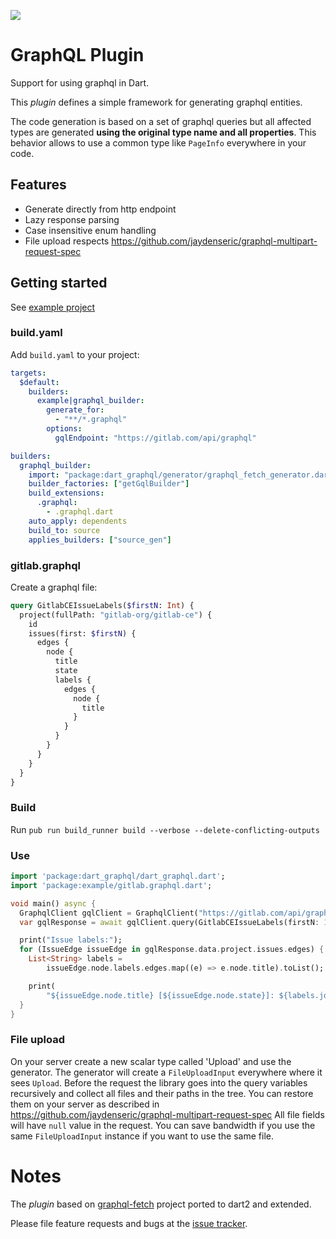 <a href="https://travis-ci.org/blacksaltIT/dart_graphql"><img src="https://travis-ci.org/blacksaltIT/dart_graphql.svg?branch=master"/></a>

# GraphQL Plugin

Support for using graphql in Dart.

This _plugin_ defines a simple framework for generating graphql entities.

The code generation is based on a set of graphql queries but all affected types are generated **using the original type name and all properties**. This behavior allows to use a common type like `PageInfo` everywhere in your code.

## Features

- Generate directly from http endpoint
- Lazy response parsing
- Case insensitive enum handling
- File upload respects https://github.com/jaydenseric/graphql-multipart-request-spec

## Getting started

See [example project](https://github.com/blacksaltIT/dart_graphql/tree/master/example)

### build.yaml
Add `build.yaml` to your project:
```yaml
targets:
  $default:
    builders:
      example|graphql_builder:
        generate_for:
          - "**/*.graphql"
        options:
          gqlEndpoint: "https://gitlab.com/api/graphql"

builders:
  graphql_builder:
    import: "package:dart_graphql/generator/graphql_fetch_generator.dart"
    builder_factories: ["getGqlBuilder"]
    build_extensions:
      .graphql:
        - .graphql.dart
    auto_apply: dependents
    build_to: source
    applies_builders: ["source_gen"]

```

### gitlab.graphql

Create a graphql file:
```graphql
query GitlabCEIssueLabels($firstN: Int) {
  project(fullPath: "gitlab-org/gitlab-ce") {
    id
    issues(first: $firstN) {
      edges {
        node {
          title
          state
          labels {
            edges {
              node {
                title
              }
            }
          }
        }
      }
    }
  }
}
```

### Build

Run `pub run build_runner build --verbose --delete-conflicting-outputs`

### Use

```dart
import 'package:dart_graphql/dart_graphql.dart';
import 'package:example/gitlab.graphql.dart';

void main() async {
  GraphqlClient gqlClient = GraphqlClient("https://gitlab.com/api/graphql");
  var gqlResponse = await gqlClient.query(GitlabCEIssueLabels(firstN: 15));

  print("Issue labels:");
  for (IssueEdge issueEdge in gqlResponse.data.project.issues.edges) {
    List<String> labels =
        issueEdge.node.labels.edges.map((e) => e.node.title).toList();

    print(
        "${issueEdge.node.title} [${issueEdge.node.state}]: ${labels.join(', ')}");
  }
}
```

### File upload

  On your server create a new scalar type called 'Upload' and use the generator.
  The generator will create a `FileUploadInput` everywhere where it sees `Upload`.
  Before the request the library goes into the query variables recursively and
  collect all files and their paths in the tree. You can restore them on your server
  as described in https://github.com/jaydenseric/graphql-multipart-request-spec
  All file fields will have `null` value in the request.
  You can save bandwidth if you use the same `FileUploadInput` instance if you
  want to use the same file.

# Notes

The _plugin_ based on [graphql-fetch][base_graphql] project ported to dart2 and extended.

Please file feature requests and bugs at the [issue tracker][tracker].

[base_graphql]: https://github.com/spacedragon/graphql-fetch
[tracker]: https://github.com/blacksaltIT/dart_graphql/issues
